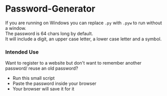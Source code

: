 # Password-Generator
If you are running on Windows you can replace `.py` with `.pyw` to run without a window.  
The password is 64 chars long by default.  
It will include a digit, an upper case letter, a lower case letter and a symbol.  
### Intended Use
Want to register to a website but don't want to remember another password/ reuse an old password?  
* Run this small script
* Paste the password inside your browser
* Your browser will save it for it
